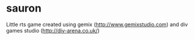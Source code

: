 # sauron
Little rts game created using gemix (http://www.gemixstudio.com) and div games studio (http://div-arena.co.uk/)
